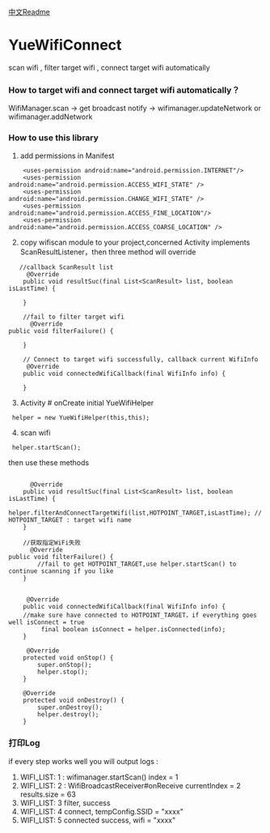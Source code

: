 [中文Readme](https://github.com/larrySmile02/YueWifiConnect/edit/master/README.md)
# YueWifiConnect
scan wifi , filter target wifi , connect target wifi automatically

### How to target wifi and connect target wifi automatically？
WifiManager.scan -> get broadcast notify -> wifimanager.updateNetwork or wifimanager.addNetwork

### How to use this library
1. add permissions in Manifest

```
    <uses-permission android:name="android.permission.INTERNET"/>
    <uses-permission android:name="android.permission.ACCESS_WIFI_STATE" />
    <uses-permission android:name="android.permission.CHANGE_WIFI_STATE" />
    <uses-permission android:name="android.permission.ACCESS_FINE_LOCATION"/>
    <uses-permission android:name="android.permission.ACCESS_COARSE_LOCATION" />
```

2. copy wifiscan module to your project,concerned Activity implements ScanResultListener，then three method will override


```
   //callback ScanResult list
     @Override
    public void resultSuc(final List<ScanResult> list, boolean isLastTime) {
        
    }
    
    //fail to filter target wifi
      @Override
public void filterFailure() {
        
    }
    
    // Connect to target wifi successfully, callback current WifiInfo
     @Override
    public void connectedWifiCallback(final WifiInfo info) {
        
    }
```
3. Activity # onCreate initial YueWifiHelper

```
 helper = new YueWifiHelper(this,this);
```
4. scan wifi

 
```
 helper.startScan();
```

then use these methods
```

      @Override
    public void resultSuc(final List<ScanResult> list, boolean isLastTime) {
         helper.filterAndConnectTargetWifi(list,HOTPOINT_TARGET,isLastTime); // HOTPOINT_TARGET : target wifi name
    }
    
    //获取指定WiFi失败
      @Override
public void filterFailure() {
        //fail to get HOTPOINT_TARGET,use helper.startScan() to continue scanning if you like
    }
    

     @Override
    public void connectedWifiCallback(final WifiInfo info) {
    //make sure have connected to HOTPOINT_TARGET，if everything goes well isConnect = true
         final boolean isConnect = helper.isConnected(info);
    }
    
     @Override
    protected void onStop() {
        super.onStop();
        helper.stop();
    }

    @Override
    protected void onDestroy() {
        super.onDestroy();
        helper.destroy();
    }
```

### 打印Log
if every step works well you will output logs :
1. WIFI_LIST: 1 :  wifimanager.startScan() index = 1
2. WIFI_LIST: 2 :  WifiBroadcastReceiver#onReceive currentIndex = 2 results.size = 63
3. WIFI_LIST: 3 filter, success
4. WIFI_LIST: 4 connect, tempConfig.SSID = "xxxx"
5. WIFI_LIST: 5 connected success,  wifi  = "xxxx"
